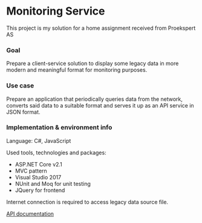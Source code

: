 <h1>Monitoring Service</h1>
<p>This project is my solution for a home assignment received from Proekspert AS</p>
<h3>Goal</h3>
<p>Prepare a client-service solution to display some legacy data in more modern and meaningful format for monitoring purposes.</p>
<h3>Use case</h3>
<p>Prepare an application that periodically queries data from the network, converts said data to a suitable format and serves it up as an API service in JSON format.</p>
<p></p>
<h3>Implementation & environment info</h3>
<p>Language: C#, JavaScript</p>
<p>Used tools, technologies and packages:</p>
<ul>
  <li>ASP.NET Core v2.1</li>
  <li>MVC pattern</li>
  <li>Visual Studio 2017</li>
  <li>NUnit and Moq for unit testing</li>
  <li>JQuery for frontend</li>
</ul>
<p>Internet connection is required to access legacy data source file.</p>
<p><a href="https://documenter.getpostman.com/view/6384541/RznJmGNA">API documentation</a></p>
